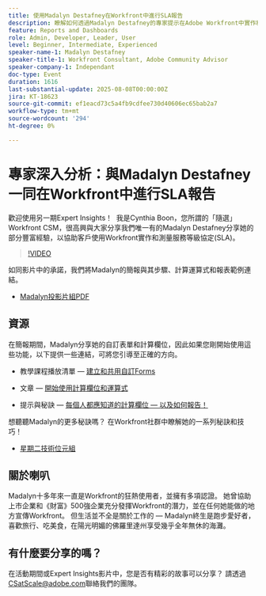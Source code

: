 ```yaml
---
title: 使用Madalyn Destafney在Workfront中進行SLA報告
description: 瞭解如何透過Madalyn Destafney的專家提示在Adobe Workfront中實作和測量服務等級協定(SLA)，包括逐步指南、計算欄位範例和自訂表單最佳實務。
feature: Reports and Dashboards
role: Admin, Developer, Leader, User
level: Beginner, Intermediate, Experienced
speaker-name-1: Madalyn Destafney
speaker-title-1: Workfront Consultant, Adobe Community Advisor
speaker-company-1: Independant
doc-type: Event
duration: 1616
last-substantial-update: 2025-08-08T00:00:00Z
jira: KT-18623
source-git-commit: ef1eacd73c5a4fb9cdfee730d40606ec65bab2a7
workflow-type: tm+mt
source-wordcount: '294'
ht-degree: 0%

---
```



# 專家深入分析：與Madalyn Destafney一同在Workfront中進行SLA報告

歡迎使用另一期Expert Insights！  我是Cynthia Boon，您所謂的「隨選」Workfront CSM，很高興與大家分享我們唯一有的Madalyn Destafney分享她的部分豐富經驗，以協助客戶使用Workfront實作和測量服務等級協定(SLA)。 

>[!VIDEO](https://video.tv.adobe.com/v/3469901/?learn=on&enablevpops)

如同影片中的承諾，我們將Madalyn的簡報與其步驟、計算運算式和報表範例連結。 

* [Madalyn投影片組PDF](https://cdn.experience.workfront.com/Training/Guides/Customer+Success+at+Scale/SLA+Reporting.pdf)

## 資源

在簡報期間，Madalyn分享她的自訂表單和計算欄位，因此如果您剛開始使用這些功能，以下提供一些連結，可將您引導至正確的方向。 

* 教學課程播放清單 — [建立和共用自訂Forms](https://experienceleague.adobe.com/zh-hant/playlists/workfront-create-and-manage-custom-forms)

* 文章 — [開始使用計算欄位和運算式](https://experienceleague.adobe.com/zh-hant/docs/workfront-learn/tutorials-workfront/custom-data/calculated-expressions/get-started-with-calculated-fields-and-expressions)

* 提示與秘訣 — [每個人都應知道的計算欄位 — 以及如何報告！](https://experienceleague.adobe.com/zh-hant/docs/events/the-skill-exchange-recordings/workfront/apr2022/calculated-fields)

想聽聽Madalyn的更多秘訣嗎？ 在Workfront社群中瞭解她的一系列秘訣和技巧！ 

* [星期二技術位元組](https://experienceleaguecommunities.adobe.com/t5/workfront-discussions/tuesday-tech-bytes/m-p/625812#M2742)

## 關於喇叭 

Madalyn十多年來一直是Workfront的狂熱使用者，並擁有多項認證。 她曾協助上市企業和《財富》500強企業充分發揮Workfront的潛力，並在任何她能做的地方宣傳Workfront。 但生活並不全是關於工作的 — Madalyn終生是跑步愛好者，喜歡旅行、吃美食，在陽光明媚的佛羅里達州享受幾乎全年無休的海灘。 

## 有什麼要分享的嗎？

在活動期間或Expert Insights影片中，您是否有精彩的故事可以分享？ 請透過[CSatScale@adobe.com](mailto:CSatScale@adobe.com)聯絡我們的團隊。
